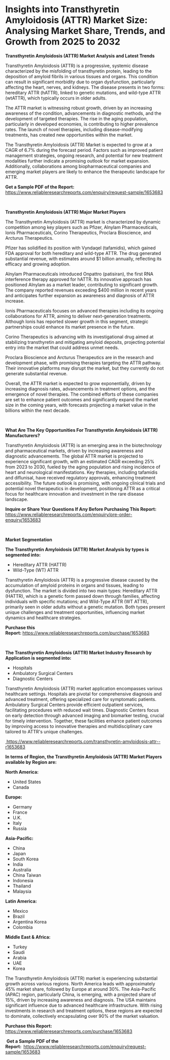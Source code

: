 <p><h1>Insights into Transthyretin Amyloidosis (ATTR) Market Size: Analysing Market Share, Trends, and Growth from 2025 to 2032</h1></p><p><strong>Transthyretin Amyloidosis (ATTR) Market Analysis and Latest Trends</strong></p>
<p><p>Transthyretin Amyloidosis (ATTR) is a progressive, systemic disease characterized by the misfolding of transthyretin protein, leading to the deposition of amyloid fibrils in various tissues and organs. This condition can result in significant morbidity due to organ dysfunction, particularly affecting the heart, nerves, and kidneys. The disease presents in two forms: hereditary ATTR (hATTR), linked to genetic mutations, and wild-type ATTR (wtATTR), which typically occurs in older adults.</p><p>The ATTR market is witnessing robust growth, driven by an increasing awareness of the condition, advancements in diagnostic methods, and the development of targeted therapies. The rise in the aging population, particularly in developed economies, is contributing to higher prevalence rates. The launch of novel therapies, including disease-modifying treatments, has created new opportunities within the market. </p><p>The Transthyretin Amyloidosis (ATTR) Market is expected to grow at a CAGR of 6.7% during the forecast period. Factors such as improved patient management strategies, ongoing research, and potential for new treatment modalities further indicate a promising outlook for market expansion. Additionally, collaborations among biopharmaceutical companies and emerging market players are likely to enhance the therapeutic landscape for ATTR.</p></p>
<p><strong>Get a Sample PDF of the Report:&nbsp;</strong> <a href="https://www.reliableresearchreports.com/enquiry/request-sample/1653683?utm_campaign=3288&utm_medium=2&utm_source=Github&utm_content=ia&utm_term=12042025&utm_id=transthyretin-amyloidosis-attr">https://www.reliableresearchreports.com/enquiry/request-sample/1653683</a></p>
<p>&nbsp;</p>
<p><strong>Transthyretin Amyloidosis (ATTR) Major Market Players</strong></p>
<p><p>The Transthyretin Amyloidosis (ATTR) market is characterized by dynamic competition among key players such as Pfizer, Alnylam Pharmaceuticals, Ionis Pharmaceuticals, Corino Therapeutics, Proclara Bioscience, and Arcturus Therapeutics.</p><p>Pfizer has solidified its position with Vyndaqel (tafamidis), which gained FDA approval for both hereditary and wild-type ATTR. The drug generated substantial revenue, with estimates around $1 billion annually, reflecting its efficacy and growing adoption.</p><p>Alnylam Pharmaceuticals introduced Onpattro (patisiran), the first RNA interference therapy approved for hATTR. Its innovative approach has positioned Alnylam as a market leader, contributing to significant growth. The company reported revenues exceeding $400 million in recent years and anticipates further expansion as awareness and diagnosis of ATTR increase.</p><p>Ionis Pharmaceuticals focuses on advanced therapies including its ongoing collaborations for ATTR, aiming to deliver next-generation treatments. Although Ionis has reported slower growth in this segment, strategic partnerships could enhance its market presence in the future.</p><p>Corino Therapeutics is advancing with its investigational drug aimed at stabilizing transthyretin and mitigating amyloid deposits, projecting potential entry into the market that could address unmet needs.</p><p>Proclara Bioscience and Arcturus Therapeutics are in the research and development phase, with promising therapies targeting the ATTR pathway. Their innovative platforms may disrupt the market, but they currently do not generate substantial revenue.</p><p>Overall, the ATTR market is expected to grow exponentially, driven by increasing diagnosis rates, advancements in treatment options, and the emergence of novel therapies. The combined efforts of these companies are set to enhance patient outcomes and significantly expand the market size in the coming years, with forecasts projecting a market value in the billions within the next decade.</p></p>
<p>&nbsp;</p>
<p><strong>What Are The Key Opportunities For Transthyretin Amyloidosis (ATTR) Manufacturers?</strong></p>
<p><p>Transthyretin Amyloidosis (ATTR) is an emerging area in the biotechnology and pharmaceutical markets, driven by increasing awareness and diagnostic advancements. The global ATTR market is projected to experience significant growth, with an estimated CAGR exceeding 25% from 2023 to 2030, fueled by the aging population and rising incidence of heart and neurological manifestations. Key therapies, including tafamidis and diflunisal, have received regulatory approvals, enhancing treatment accessibility. The future outlook is promising, with ongoing clinical trials and potential novel therapeutics in development, positioning ATTR as a critical focus for healthcare innovation and investment in the rare disease landscape.</p></p>
<p><strong>Inquire or Share Your Questions If Any Before Purchasing This Report:</strong> <a href="https://www.reliableresearchreports.com/enquiry/pre-order-enquiry/1653683?utm_campaign=3288&utm_medium=2&utm_source=Github&utm_content=ia&utm_term=12042025&utm_id=transthyretin-amyloidosis-attr">https://www.reliableresearchreports.com/enquiry/pre-order-enquiry/1653683</a></p>
<p>&nbsp;</p>
<p><strong>Market Segmentation</strong></p>
<p><strong>The Transthyretin Amyloidosis (ATTR) Market Analysis by types is segmented into:</strong></p>
<p><ul><li>Hereditary ATTR (HATTR)</li><li>Wild-Type (WT) ATTR</li></ul></p>
<p><p>Transthyretin Amyloidosis (ATTR) is a progressive disease caused by the accumulation of amyloid proteins in organs and tissues, leading to dysfunction. The market is divided into two main types: Hereditary ATTR (HATTR), which is a genetic form passed down through families, affecting individuals with specific mutations; and Wild-Type ATTR (WT ATTR), primarily seen in older adults without a genetic mutation. Both types present unique challenges and treatment opportunities, influencing market dynamics and healthcare strategies.</p></p>
<p><strong>Purchase this Report:&nbsp;</strong><a href="https://www.reliableresearchreports.com/purchase/1653683?utm_campaign=3288&utm_medium=2&utm_source=Github&utm_content=ia&utm_term=12042025&utm_id=transthyretin-amyloidosis-attr">https://www.reliableresearchreports.com/purchase/1653683</a></p>
<p>&nbsp;</p>
<p><strong>The Transthyretin Amyloidosis (ATTR) Market Industry Research by Application is segmented into:</strong></p>
<p><ul><li>Hospitals</li><li>Ambulatory Surgical Centers</li><li>Diagnostic Centers</li></ul></p>
<p><p>Transthyretin Amyloidosis (ATTR) market application encompasses various healthcare settings. Hospitals are pivotal for comprehensive diagnosis and advanced treatment, offering specialized care for symptomatic patients. Ambulatory Surgical Centers provide efficient outpatient services, facilitating procedures with reduced wait times. Diagnostic Centers focus on early detection through advanced imaging and biomarker testing, crucial for timely intervention. Together, these facilities enhance patient outcomes by improving access to innovative therapies and multidisciplinary care tailored to ATTR's unique challenges.</p></p>
<p><a href="https://www.reliableresearchreports.com/transthyretin-amyloidosis-attr--r1653683?utm_campaign=3288&utm_medium=2&utm_source=Github&utm_content=ia&utm_term=12042025&utm_id=transthyretin-amyloidosis-attr">&nbsp;https://www.reliableresearchreports.com/transthyretin-amyloidosis-attr--r1653683</a></p>
<p><strong>In terms of Region, the Transthyretin Amyloidosis (ATTR) Market Players available by Region are:</strong></p>
<p>
    <p> <strong> North America: </strong>
        <ul>
            <li>United States</li>
            <li>Canada</li>
        </ul>
        </p> 
    <p> <strong> Europe: </strong>
        <ul>
            <li>Germany</li>
            <li>France</li>
            <li>U.K.</li>
            <li>Italy</li>
            <li>Russia</li>
        </ul>
        </p> 
    <p> <strong> Asia-Pacific: </strong>
        <ul>
            <li>China</li>
            <li>Japan</li>
            <li>South Korea</li>
            <li>India</li>
            <li>Australia</li>
            <li>China Taiwan</li>
            <li>Indonesia</li>
            <li>Thailand</li>
            <li>Malaysia</li>
        </ul>
        </p> 
    <p> <strong> Latin America: </strong>
        <ul>
            <li>Mexico</li>
            <li>Brazil</li>
            <li>Argentina Korea</li>
            <li>Colombia</li>
        </ul>
        </p> 
    <p> <strong> Middle East & Africa: </strong>
        <ul>
            <li>Turkey</li>
            <li>Saudi</li>
            <li>Arabia</li>
            <li>UAE</li>
            <li>Korea</li>
        </ul>
    </p>
    </p>
<p><p>The Transthyretin Amyloidosis (ATTR) market is experiencing substantial growth across various regions. North America leads with approximately 45% market share, followed by Europe at around 30%. The Asia-Pacific (APAC) region, particularly China, is emerging, with a projected share of 15%, driven by increasing awareness and diagnosis. The USA maintains significant influence due to advanced healthcare infrastructure. With rising investments in research and treatment options, these regions are expected to dominate, collectively encapsulating over 90% of the market valuation.</p></p>
<p><strong>Purchase this Report: </strong><a href="https://www.reliableresearchreports.com/purchase/1653683?utm_campaign=3288&utm_medium=2&utm_source=Github&utm_content=ia&utm_term=12042025&utm_id=transthyretin-amyloidosis-attr">https://www.reliableresearchreports.com/purchase/1653683</a></p>
<p>&nbsp;<strong>Get a Sample PDF of the Report:&nbsp;&nbsp;</strong><a href="https://www.reliableresearchreports.com/enquiry/request-sample/1653683?utm_campaign=3288&utm_medium=2&utm_source=Github&utm_content=ia&utm_term=12042025&utm_id=transthyretin-amyloidosis-attr">https://www.reliableresearchreports.com/enquiry/request-sample/1653683</a></p>
<p><strong></strong></p>
<p><p></p><p></p><p></p></p>